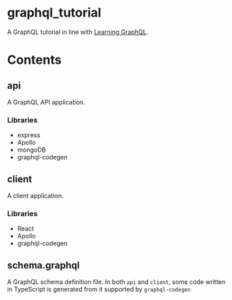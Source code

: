# graphql_tutorial

A GraphQL tutorial in line with [Learning GraphQL](https://www.oreilly.co.jp/books/9784873118932/).

# Contents

## api

A GraphQL API application.

### Libraries

- express
- Apollo
- mongoDB
- graphql-codegen

## client

A client application.

### Libraries

- React
- Apollo
- graphql-codegen

## schema.graphql

A GraphQL schema definition file.
In both `api` and `client`, some code written in TypeScript is generated from it supported by `graphql-codegen` 
